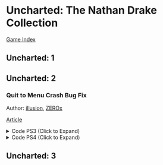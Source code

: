 # Uncharted: The Nathan Drake Collection

[Game Index](README.md#games)

## Uncharted: 1

## Uncharted: 2

### Quit to Menu Crash Bug Fix

Author: [illusion](https://github.com/illusion0001), [ZEROx](https://github.com/Xcedf)

[Article](https://illusion0001.github.io/patches/2021/02/18/uc2-quit-menu-bug-fix/)

<details>
<summary>Code PS3 (Click to Expand)</summary>

```
PS3 Version

1.00

80 4B 00 04 4E 80 04 21 E8 41 00 28 78 7C 00 20 A0 1C 04 B4

to

80 4B 00 04 4E 80 04 21 E8 41 00 28 78 7C 00 20 48 50 E8 E9

38 A0 FF FF 80 DE 81 A0 C0 3E 82 68 78 A5 00 20 C0 5E 81 98 4B FC 04 B5 60 00 00 00 FC 00 98 90

to

2F 9C 00 00 40 9E 00 0C 38 00 00 01 48 00 00 08 A0 1C 04 B4 4E 80 00 20 60 00 00 00 FC 00 98 90

1.09

80 4B 00 04 4E 80 04 21 E8 41 00 28 78 7C 00 20 A0 1C 04 B4

to

80 4B 00 04 4E 80 04 21 E8 41 00 28 78 7C 00 20 48 8C E3 01

2C 42 2C 25 73 2C 20 30 30 30 2C 20 25 73 0A 00 00 00 00 00 00 00 00 00 00 00 00 00 00 00 00 00 00 00 00 00 00 00 00 00 00 00 00 00

to

2C 42 2C 25 73 2C 20 30 30 30 2C 20 25 73 0A 00 2F 9C 00 00 40 9E 00 0C 38 00 00 01 48 00 00 08 A0 1C 04 B4 4E 80 00 20 00 00 00 00
```

</details>

<details>
<summary>Code PS4 (Click to Expand)</summary>

```
1.00

from

66 41 83 BF 20 06 00 00 00 7E 5A

to

E8 87 CC 61 00 90 90 90 90 7E 5A

from

48 89 E5 41 56 53 49 89 F6 48 89 FB 48 8B 4B 08 48 8B 43 10 48 29 C1 48 C1 E9 02 83 F9 02 77

to

49 83 FF 00 0F 85 09 00 00 00 48 C7 C7 01 00 00 00 EB 07 49 8D BF 20 06 00 00 48 83 FF 00 C3

1.02

Needs porting!
```

</details>

## Uncharted: 3
